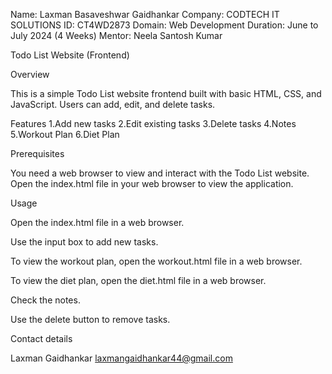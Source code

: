 Name: Laxman Basaveshwar Gaidhankar
Company: CODTECH IT SOLUTIONS
ID: CT4WD2873
Domain: Web Development
Duration: June to July 2024 (4 Weeks) 
Mentor: Neela Santosh Kumar

Todo List Website (Frontend)

Overview

This is a simple Todo List website frontend built with basic HTML, CSS, and JavaScript. Users can add, edit, and delete tasks.

Features
1.Add new tasks
2.Edit existing tasks
3.Delete tasks
4.Notes
5.Workout Plan
6.Diet Plan

Prerequisites

You need a web browser to view and interact with the Todo List website. Open the index.html file in your web browser to view the application.

Usage

Open the index.html file in a web browser.

Use the input box to add new tasks.

To view the workout plan, open the workout.html file in a web browser.

To view the diet plan, open the diet.html file in a web browser.

Check the notes.

Use the delete button to remove tasks.

Contact details

Laxman Gaidhankar
laxmangaidhankar44@gmail.com
